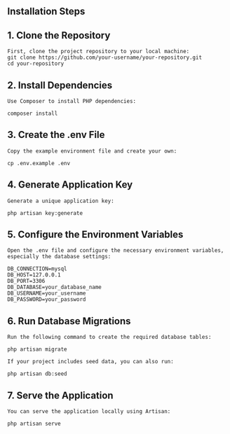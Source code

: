 ## Installation Steps
## 1. Clone the Repository
	First, clone the project repository to your local machine:
	git clone https://github.com/your-username/your-repository.git
	cd your-repository
## 2. Install Dependencies
	Use Composer to install PHP dependencies:

	composer install
## 3. Create the .env File
	
	Copy the example environment file and create your own:

	cp .env.example .env

## 4. Generate Application Key
	Generate a unique application key:

	php artisan key:generate

## 5. Configure the Environment Variables

	Open the .env file and configure the necessary environment variables, especially the database settings:

	DB_CONNECTION=mysql
	DB_HOST=127.0.0.1
	DB_PORT=3306
	DB_DATABASE=your_database_name
	DB_USERNAME=your_username
	DB_PASSWORD=your_password


## 6. Run Database Migrations
	
	Run the following command to create the required database tables:

	php artisan migrate

	If your project includes seed data, you can also run:

	php artisan db:seed

## 7. Serve the Application
	
	You can serve the application locally using Artisan:

	php artisan serve

